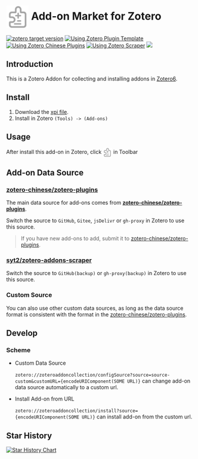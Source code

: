 # <img align="center" src="addon/chrome/content/icons/favicon.svg" width=60/> Add-on Market for Zotero

[![zotero target version](https://img.shields.io/badge/Zotero-6-red?style=flat-square&logo=zotero&logoColor=CC2936)](https://www.zotero.org)
[![Using Zotero Plugin Template](https://img.shields.io/badge/Using-Zotero%20Plugin%20Template-blue?style=flat-square&logo=github)](https://github.com/windingwind/zotero-plugin-template)
[![Using Zotero Chinese Plugins](https://img.shields.io/badge/Using-Zotero%20Chinese%20Plugins-blue?style=flat-square&logo=github)](https://github.com/zotero-chinese/zotero-plugins)
[![Using Zotero Scraper](https://img.shields.io/badge/Using-Zotero%20Addons%20Scraper-blue?style=flat-square&logo=github)](https://github.com/syt2/zotero-addons-scraper)
![](https://img.shields.io/github/downloads/syt2/zotero-addons/0.6.0-6/total?label=downloads&style=flat-square)


## Introduction

This is a Zotero Addon for collecting and installing addons in [Zotero6](https://www.zotero.org).

## Install

1. Download the [xpi file](https://github.com/syt2/zotero-addons/releases/download/0.6.0-6/zotero-addons.xpi).
2. Install in Zotero `(Tools) -> (Add-ons)`

## Usage

After install this add-on in Zotero, click <img align="center" src="addon/chrome/content/icons/favicon.svg" width=24/> in Toolbar


## Add-on Data Source

### [zotero-chinese/zotero-plugins](https://github.com/zotero-chinese/zotero-plugins)

The main data source for add-ons comes from **[zotero-chinese/zotero-plugins](https://github.com/zotero-chinese/zotero-plugins)**.

Switch the source to `GitHub`, `Gitee`, `jsDelivr` or `gh-proxy` in Zotero to use this source.

> If you have new add-ons to add, submit it to [zotero-chinese/zotero-plugins](https://github.com/zotero-chinese/zotero-plugins).


### [syt2/zotero-addons-scraper](https://github.com/syt2/zotero-addons-scraper)

Switch the source to `GitHub(backup)` or `gh-proxy(backup)` in Zotero to use this source.


### Custom Source

You can also use other custom data sources, as long as the data source format is consistent with the format in the [zotero-chinese/zotero-plugins](https://github.com/zotero-chinese/zotero-plugins).




## Develop

### Scheme

- Custom Data Source

  `zotero://zoteroaddoncollection/configSource?source=source-custom&customURL={encodeURIComponent(SOME URL)}` 
  can change add-on data source automatically to a custom url.

- Install Add-on from URL 

  `zotero://zoteroaddoncollection/install?source={encodeURIComponent(SOME URL)}`
  can install add-on from the custom url.

## Star History

<a href="https://star-history.com/#syt2/zotero-addons&Timeline">
  <picture>
    <source media="(prefers-color-scheme: dark)" srcset="https://api.star-history.com/svg?repos=syt2/zotero-addons&type=Timeline&theme=dark" />
    <source media="(prefers-color-scheme: light)" srcset="https://api.star-history.com/svg?repos=syt2/zotero-addons&type=Timeline" />
    <img alt="Star History Chart" src="https://api.star-history.com/svg?repos=syt2/zotero-addons&type=Timeline" />
  </picture>
</a>
